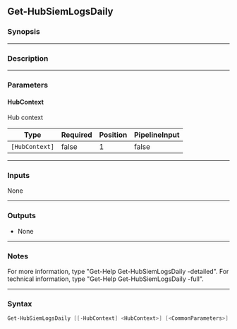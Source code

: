 Get-HubSiemLogsDaily
--------------------

### Synopsis

---

### Description

---

### Parameters
#### **HubContext**
Hub context

|Type          |Required|Position|PipelineInput|
|--------------|--------|--------|-------------|
|`[HubContext]`|false   |1       |false        |

---

### Inputs
None

---

### Outputs
* None

---

### Notes
For more information, type "Get-Help Get-HubSiemLogsDaily -detailed". For technical information, type "Get-Help Get-HubSiemLogsDaily -full".

---

### Syntax
```PowerShell
Get-HubSiemLogsDaily [[-HubContext] <HubContext>] [<CommonParameters>]
```
